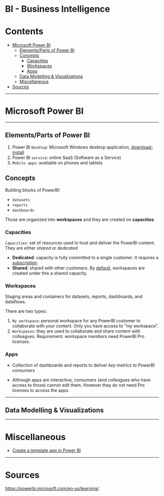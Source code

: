 # BI - Business Intelligence


Contents
=======================

* [Microsoft Power BI](#microsoft-power-bi)
    * [Elements/Parts of Power BI](##elementsparts-of-power-bi)
    * [Concepts](#concepts)
        * [Capacities](#capacities)
        * [Workspaces](#workspaces)
        * [Apps](#apps)
    * [Data Modelling & Visualizations](#data-modelling--visualizations)
    * [Miscellaneous](#miscellaneous)
* [Sources](#sources)

----

# Microsoft Power BI

----- 

## Elements/Parts of Power BI

1) Power BI `Desktop`: Microsoft Windows desktop application, [download-install](https://docs.microsoft.com/en-us/power-bi/fundamentals/desktop-get-the-desktop#download-power-bi-desktop-directly)
2) Power BI `service`: online SaaS (Software as a Service)
3) `Mobile apps`: available on phones and tablets

## Concepts

Building blocks of PowerBI:
* `datasets`
* `reports`
* `dashboards`

Those are organized into **workspaces** and they are created on **capacities**

### Capacities

`Capacities`: set of resources used to host and deliver the PowerBI content. They are either *shared* or *dedicated*
* **Dedicated**: capacity is fully committed to a single customer. It requires a <u>subscription</u>
* **Shared**: shared with other customers. By <u>default</u>, workspaces are created under this a shared capacity.

### Workspaces

Staging areas and containers for datasets, reports, dashboards, and dataflows.

There are two types:
1) `My workspace`: personal workspace for any PowerBI customer to collaborate with your content. Only you have access to "my workspace".
2) `Workspaces`: they are used to collaborate and share content with colleagues. Requirement: workspace members need PowerBI Pro licenses.

### Apps

* Collection of dashboards and reports to deliver *key metrics* to PowerBI consumers

* Although apps are interactive, consumers (and colleagues who have access to those) cannot edit them. However they do not need Pro licenses to access the apps.

-----

## Data Modelling & Visualizations






-----

# Miscellaneous

* [Create a template app in Power BI](https://docs.microsoft.com/en-us/power-bi/connect-data/service-template-apps-create)


------



























# Sources

https://powerbi.microsoft.com/en-us/learning/